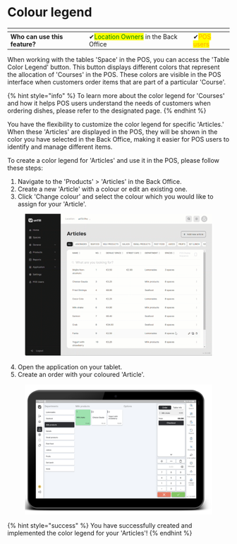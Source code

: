 # Colour legend

<table data-card-size="large" data-view="cards"><thead><tr><th></th><th></th><th></th></tr></thead><tbody><tr><td><strong>Who can use this feature?</strong></td><td><span data-gb-custom-inline data-tag="emoji" data-code="2714">✔</span><mark style="color:green;">Location Owners</mark> in the Back Office</td><td><span data-gb-custom-inline data-tag="emoji" data-code="2714">✔</span><mark style="color:orange;">POS users</mark></td></tr></tbody></table>

When working with the tables 'Space' in the POS, you can access the 'Table Color Legend' button. This button displays different colors that represent the allocation of 'Courses' in the POS. These colors are visible in the POS interface when customers order items that are part of a particular 'Course'.&#x20;

{% hint style="info" %}
To learn more about the color legend for 'Courses' and how it helps POS users understand the needs of customers when ordering dishes, please refer to the designated page.
{% endhint %}

You have the flexibility to customize the color legend for specific 'Articles.' When these 'Articles' are displayed in the POS, they will be shown in the color you have selected in the Back Office, making it easier for POS users to identify and manage different items.

To create a color legend for 'Articles' and use it in the POS, please follow these steps:

1. Navigate to the 'Products' > 'Articles' in the Back Office.
2. Create a new 'Article' with a colour or edit an existing one.
3. Click 'Change colour' and select the colour which you would like to assign for your 'Article'.

<figure><img src="../../../.gitbook/assets/colour-legend.gif" alt=""><figcaption></figcaption></figure>

4. Open the application on your tablet.
5. Create an order with your coloured 'Article'.

<figure><img src="../../../.gitbook/assets/colour-tablet.png" alt=""><figcaption></figcaption></figure>

{% hint style="success" %}
You have successfully created and implemented the color legend for your 'Articles'!
{% endhint %}
